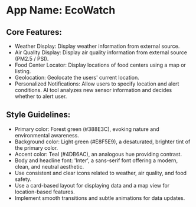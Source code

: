 # **App Name**: EcoWatch

## Core Features:

- Weather Display: Display weather information from external source.
- Air Quality Display: Display air quality information from external source (PM2.5 / PSI).
- Food Center Locator: Display locations of food centers using a map or listing.
- Geolocation: Geolocate the users' current location.
- Personalized Notifications: Allow users to specify location and alert conditions. AI tool analyzes new sensor information and decides whether to alert user.

## Style Guidelines:

- Primary color: Forest green (#388E3C), evoking nature and environmental awareness.
- Background color: Light green (#E8F5E9), a desaturated, brighter tint of the primary color.
- Accent color: Teal (#4DB6AC), an analogous hue providing contrast.
- Body and headline font: 'Inter', a sans-serif font offering a modern, clean, and neutral aesthetic.
- Use consistent and clear icons related to weather, air quality, and food safety.
- Use a card-based layout for displaying data and a map view for location-based features.
- Implement smooth transitions and subtle animations for data updates.